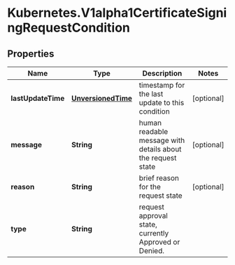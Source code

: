 # Kubernetes.V1alpha1CertificateSigningRequestCondition

## Properties
Name | Type | Description | Notes
------------ | ------------- | ------------- | -------------
**lastUpdateTime** | [**UnversionedTime**](UnversionedTime.md) | timestamp for the last update to this condition | [optional] 
**message** | **String** | human readable message with details about the request state | [optional] 
**reason** | **String** | brief reason for the request state | [optional] 
**type** | **String** | request approval state, currently Approved or Denied. | 



